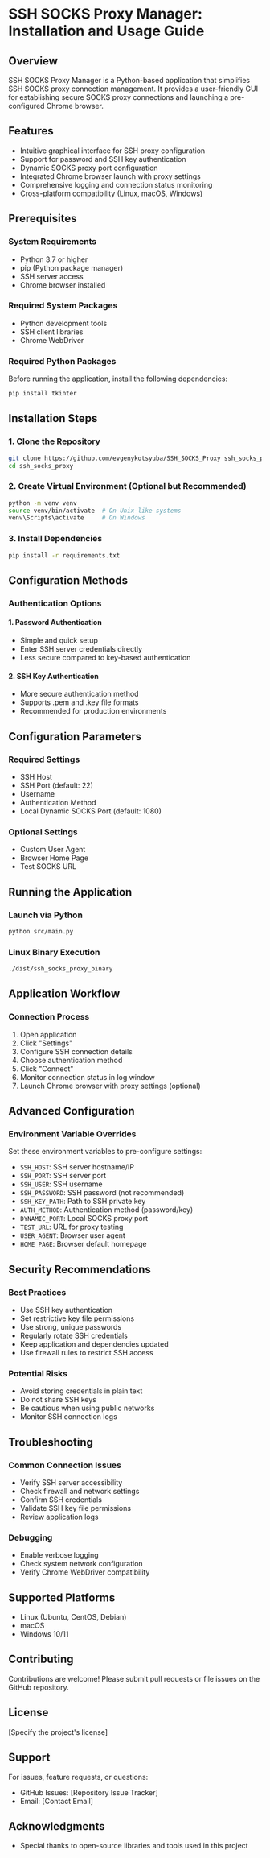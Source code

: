 # SSH SOCKS Proxy Manager: Installation and Usage Guide

## Overview
SSH SOCKS Proxy Manager is a Python-based application that simplifies SSH SOCKS proxy connection management. It provides a user-friendly GUI for establishing secure SOCKS proxy connections and launching a pre-configured Chrome browser.

## Features
- Intuitive graphical interface for SSH proxy configuration
- Support for password and SSH key authentication
- Dynamic SOCKS proxy port configuration
- Integrated Chrome browser launch with proxy settings
- Comprehensive logging and connection status monitoring
- Cross-platform compatibility (Linux, macOS, Windows)

## Prerequisites

### System Requirements
- Python 3.7 or higher
- pip (Python package manager)
- SSH server access
- Chrome browser installed

### Required System Packages
- Python development tools
- SSH client libraries
- Chrome WebDriver

### Required Python Packages
Before running the application, install the following dependencies:

```bash
pip install tkinter
```

## Installation Steps

### 1. Clone the Repository
```bash
git clone https://github.com/evgenykotsyuba/SSH_SOCKS_Proxy ssh_socks_proxy
cd ssh_socks_proxy
```

### 2. Create Virtual Environment (Optional but Recommended)
```bash
python -m venv venv
source venv/bin/activate  # On Unix-like systems
venv\Scripts\activate     # On Windows
```

### 3. Install Dependencies
```bash
pip install -r requirements.txt
```

## Configuration Methods

### Authentication Options

#### 1. Password Authentication
- Simple and quick setup
- Enter SSH server credentials directly
- Less secure compared to key-based authentication

#### 2. SSH Key Authentication
- More secure authentication method
- Supports .pem and .key file formats
- Recommended for production environments

## Configuration Parameters

### Required Settings
- SSH Host
- SSH Port (default: 22)
- Username
- Authentication Method
- Local Dynamic SOCKS Port (default: 1080)

### Optional Settings
- Custom User Agent
- Browser Home Page
- Test SOCKS URL

## Running the Application

### Launch via Python
```bash
python src/main.py
```

### Linux Binary Execution
```bash
./dist/ssh_socks_proxy_binary
```

## Application Workflow

### Connection Process
1. Open application
2. Click "Settings"
3. Configure SSH connection details
4. Choose authentication method
5. Click "Connect"
6. Monitor connection status in log window
7. Launch Chrome browser with proxy settings (optional)

## Advanced Configuration

### Environment Variable Overrides
Set these environment variables to pre-configure settings:
- `SSH_HOST`: SSH server hostname/IP
- `SSH_PORT`: SSH server port
- `SSH_USER`: SSH username
- `SSH_PASSWORD`: SSH password (not recommended)
- `SSH_KEY_PATH`: Path to SSH private key
- `AUTH_METHOD`: Authentication method (password/key)
- `DYNAMIC_PORT`: Local SOCKS proxy port
- `TEST_URL`: URL for proxy testing
- `USER_AGENT`: Browser user agent
- `HOME_PAGE`: Browser default homepage

## Security Recommendations

### Best Practices
- Use SSH key authentication
- Set restrictive key file permissions
- Use strong, unique passwords
- Regularly rotate SSH credentials
- Keep application and dependencies updated
- Use firewall rules to restrict SSH access

### Potential Risks
- Avoid storing credentials in plain text
- Do not share SSH keys
- Be cautious when using public networks
- Monitor SSH connection logs

## Troubleshooting

### Common Connection Issues
- Verify SSH server accessibility
- Check firewall and network settings
- Confirm SSH credentials
- Validate SSH key file permissions
- Review application logs

### Debugging
- Enable verbose logging
- Check system network configuration
- Verify Chrome WebDriver compatibility

## Supported Platforms
- Linux (Ubuntu, CentOS, Debian)
- macOS
- Windows 10/11

## Contributing
Contributions are welcome! Please submit pull requests or file issues on the GitHub repository.

## License
[Specify the project's license]

## Support
For issues, feature requests, or questions:
- GitHub Issues: [Repository Issue Tracker]
- Email: [Contact Email]

## Acknowledgments
- Special thanks to open-source libraries and tools used in this project